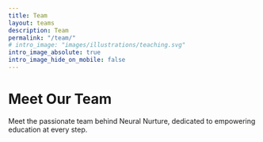 ```yaml
---
title: Team
layout: teams
description: Team
permalink: "/team/"
# intro_image: "images/illustrations/teaching.svg"
intro_image_absolute: true
intro_image_hide_on_mobile: false
---
```


# Meet Our Team

Meet the passionate team behind Neural Nurture, dedicated to empowering education at every step.